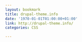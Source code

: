 ```yaml
---
layout: bookmark
title: drupal-theme.info
date: '1970-01-01T01:00:00+01:00'
link: http://drupal-theme.info/
categories: CSS

---
```

